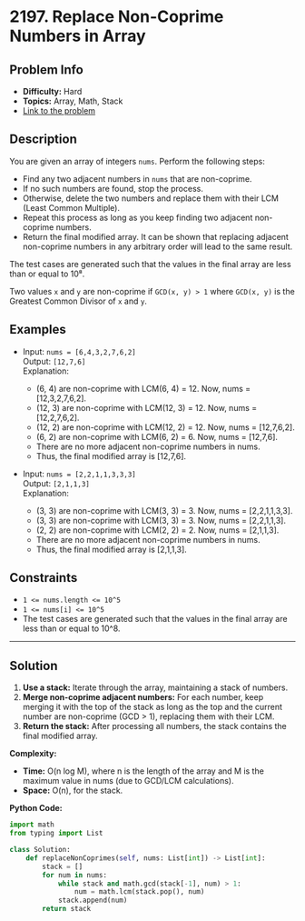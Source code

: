 # 2197. Replace Non-Coprime Numbers in Array

## Problem Info

- **Difficulty:** Hard
- **Topics:** Array, Math, Stack
- [Link to the problem](https://leetcode.com/problems/replace-non-coprime-numbers-in-array/)

## Description

You are given an array of integers `nums`. Perform the following steps:

- Find any two adjacent numbers in `nums` that are non-coprime.
- If no such numbers are found, stop the process.
- Otherwise, delete the two numbers and replace them with their LCM (Least Common Multiple).
- Repeat this process as long as you keep finding two adjacent non-coprime numbers.
- Return the final modified array. It can be shown that replacing adjacent non-coprime numbers in any arbitrary order will lead to the same result.

The test cases are generated such that the values in the final array are less than or equal to 10⁸.

Two values `x` and `y` are non-coprime if `GCD(x, y) > 1` where `GCD(x, y)` is the Greatest Common Divisor of `x` and `y`.

## Examples

- Input: `nums = [6,4,3,2,7,6,2]`  
  Output: `[12,7,6]`  
  Explanation:  
  - (6, 4) are non-coprime with LCM(6, 4) = 12. Now, nums = [12,3,2,7,6,2].
  - (12, 3) are non-coprime with LCM(12, 3) = 12. Now, nums = [12,2,7,6,2].
  - (12, 2) are non-coprime with LCM(12, 2) = 12. Now, nums = [12,7,6,2].
  - (6, 2) are non-coprime with LCM(6, 2) = 6. Now, nums = [12,7,6].
  - There are no more adjacent non-coprime numbers in nums.
  - Thus, the final modified array is [12,7,6].

- Input: `nums = [2,2,1,1,3,3,3]`  
  Output: `[2,1,1,3]`  
  Explanation:  
  - (3, 3) are non-coprime with LCM(3, 3) = 3. Now, nums = [2,2,1,1,3,3].
  - (3, 3) are non-coprime with LCM(3, 3) = 3. Now, nums = [2,2,1,1,3].
  - (2, 2) are non-coprime with LCM(2, 2) = 2. Now, nums = [2,1,1,3].
  - There are no more adjacent non-coprime numbers in nums.
  - Thus, the final modified array is [2,1,1,3].

## Constraints

- `1 <= nums.length <= 10^5`
- `1 <= nums[i] <= 10^5`
- The test cases are generated such that the values in the final array are less than or equal to 10^8.

---

## Solution

1. **Use a stack:** Iterate through the array, maintaining a stack of numbers.
2. **Merge non-coprime adjacent numbers:** For each number, keep merging it with the top of the stack as long as the top and the current number are non-coprime (GCD > 1), replacing them with their LCM.
3. **Return the stack:** After processing all numbers, the stack contains the final modified array.

**Complexity:**

- **Time:** O(n log M), where n is the length of the array and M is the maximum value in nums (due to GCD/LCM calculations).
- **Space:** O(n), for the stack.

**Python Code:**

```python
import math
from typing import List

class Solution:
    def replaceNonCoprimes(self, nums: List[int]) -> List[int]:
        stack = []
        for num in nums:
            while stack and math.gcd(stack[-1], num) > 1:
                num = math.lcm(stack.pop(), num)
            stack.append(num)
        return stack
```